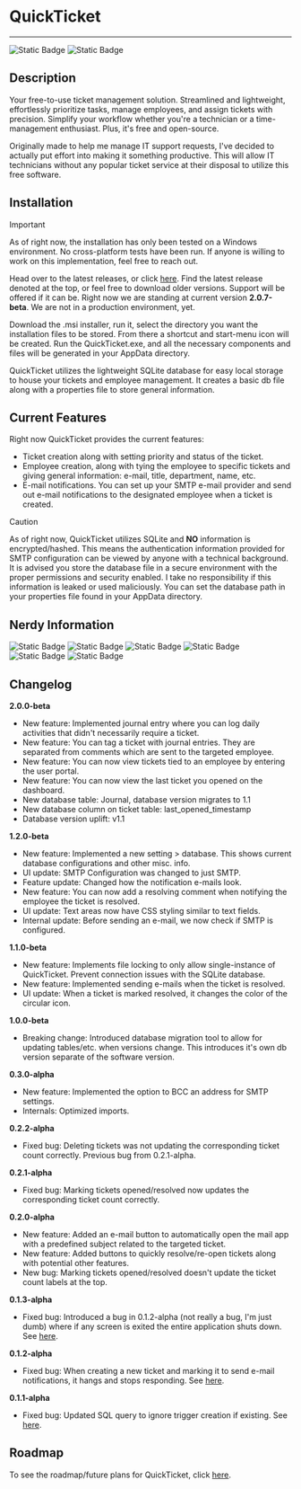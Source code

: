 # QuickTicket


-------------------------


![Static Badge](https://img.shields.io/badge/Version-2.0.7--beta-blue) 
![Static Badge](https://img.shields.io/badge/Pull%20Requests-Welcome-red)

## Description

Your free-to-use ticket management solution. Streamlined and lightweight, effortlessly prioritize tasks, manage employees, and assign tickets with precision. Simplify your workflow whether you're a technician or a time-management enthusiast. Plus, it's free and open-source.

Originally made to help me manage IT support requests, I've decided to actually put effort into making it something productive. This will allow IT technicians without any popular ticket service at their disposal to utilize this free software.

## Installation

> [!IMPORTANT]
> As of right now, the installation has only been tested on a Windows environment. No cross-platform tests have been run. If anyone is willing to work on this implementation, feel free to reach out.


Head over to the latest releases, or click <a href="https://www.github.com/QuickTicket/tags">here</a>. Find the latest release denoted at the top, or feel free to download older versions. Support will be offered if it can be. Right now we are standing at current version **2.0.7-beta**. We are not in a production environment, yet.

Download the .msi installer, run it, select the directory you want the installation files to be stored. From there a shortcut and start-menu icon will be created. Run the QuickTicket.exe, and all the necessary components and files will be generated in your AppData directory. 

QuickTicket utilizes the lightweight SQLite database for easy local storage to house your tickets and employee management. It creates a basic db file along with a properties file to store general information.

## Current Features
Right now QuickTicket provides the current features:
* Ticket creation along with setting priority and status of the ticket.
* Employee creation, along with tying the employee to specific tickets and giving general information: e-mail, title, department, name, etc.
* E-mail notifications. You can set up your SMTP e-mail provider and send out e-mail notifications to the designated employee when a ticket is created.
> [!CAUTION]
> As of right now, QuickTicket utilizes SQLite and **NO** information is encrypted/hashed. This means the authentication information provided for SMTP configuration can be viewed by anyone with a technical background. It is advised you store the database file in a secure environment with the proper permissions and security enabled. I take no responsibility if this information is leaked or used maliciously. You can set the database path in your properties file found in your AppData directory.

## Nerdy Information
![Static Badge](https://img.shields.io/badge/Language-Java-darkgreen) ![Static Badge](https://img.shields.io/badge/JDK-17-blue) ![Static Badge](https://img.shields.io/badge/JavaFX%20SDK-17.0.6-blue) ![Static Badge](https://img.shields.io/badge/jOOQ-3.18.6-darkred) ![Static Badge](https://img.shields.io/badge/Database%20(SQLite--JDBC)-3.42.0.0-red) ![Static Badge](https://img.shields.io/badge/Gradle-8.4-yellow)

## Changelog
**2.0.0-beta**
- New feature: Implemented journal entry where you can log daily activities that didn't necessarily require a ticket.
- New feature: You can tag a ticket with journal entries. They are separated from comments which are sent to the targeted employee.
- New feature: You can now view tickets tied to an employee by entering the user portal.
- New feature: You can now view the last ticket you opened on the dashboard.
- New database table: Journal, database version migrates to 1.1
- New database column on ticket table: last_opened_timestamp
- Database version uplift: v1.1

**1.2.0-beta**
- New feature: Implemented a new setting > database. This shows current database configurations and other misc. info.
- UI update: SMTP Configuration was changed to just SMTP.
- Feature update: Changed how the notification e-mails look.
- New feature: You can now add a resolving comment when notifying the employee the ticket is resolved.
- UI update: Text areas now have CSS styling similar to text fields.
- Internal update: Before sending an e-mail, we now check if SMTP is configured.

**1.1.0-beta**
- New feature: Implements file locking to only allow single-instance of QuickTicket. Prevent connection issues with the SQLite database.
- New feature: Implemented sending e-mails when the ticket is resolved.
- UI update: When a ticket is marked resolved, it changes the color of the circular icon.

**1.0.0-beta**
- Breaking change: Introduced database migration tool to allow for updating tables/etc. when versions change. This introduces it's own db version separate of the software version.

**0.3.0-alpha**
- New feature: Implemented the option to BCC an address for SMTP settings.
- Internals: Optimized imports.

**0.2.2-alpha**
- Fixed bug: Deleting tickets was not updating the corresponding ticket count correctly. Previous bug from 0.2.1-alpha.

**0.2.1-alpha**
- Fixed bug: Marking tickets opened/resolved now updates the corresponding ticket count correctly.

**0.2.0-alpha**
- New feature: Added an e-mail button to automatically open the mail app with a predefined subject related to the targeted ticket.
- New feature: Added buttons to quickly resolve/re-open tickets along with potential other features.
- New bug: Marking tickets opened/resolved doesn't update the ticket count labels at the top.

**0.1.3-alpha**
- Fixed bug: Introduced a bug in 0.1.2-alpha (not really a bug, I'm just dumb) where if any screen is exited the entire application shuts down. See <a href="https://github.com/jkingster/QuickTicket/issues/4">here</a>.

**0.1.2-alpha**
- Fixed bug: When creating a new ticket and marking it to send e-mail notifications, it hangs and stops responding. See <a href="https://github.com/jkingster/QuickTicket/issues/3">here</a>.

**0.1.1-alpha**
- Fixed bug: Updated SQL query to ignore trigger creation if existing. See <a href="https://github.com/jkingster/QuickTicket/commit/3b2e35735e532f108966770b56466f358a0c154a">here</a>.

## Roadmap
To see the roadmap/future plans for QuickTicket, click <a href="https://github.com/jkingster/QuickTicket/blob/master/roadmap.md">here</a>.